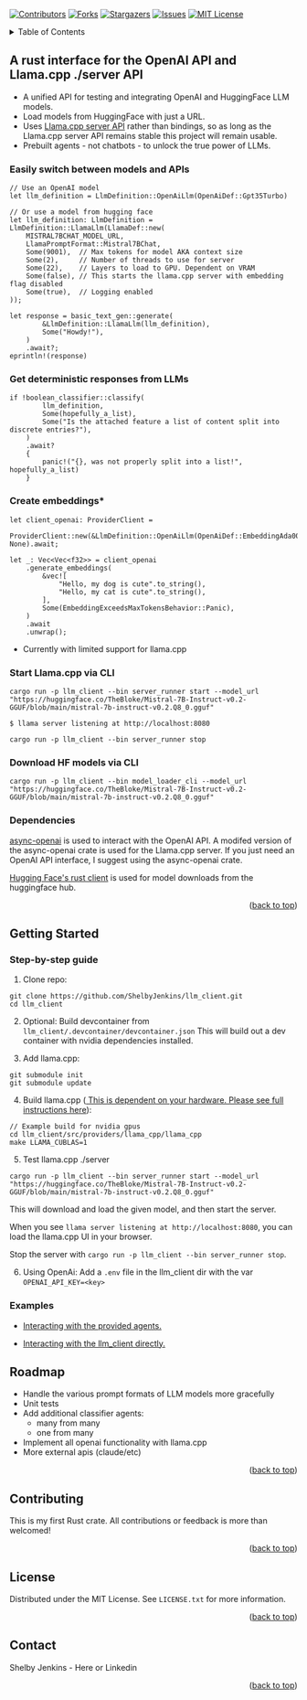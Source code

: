 <!-- Improved compatibility of back to top link: See: https://github.com/othneildrew/Best-README-Template/pull/73 -->
<a name="readme-top"></a>
<!--
*** Thanks for checking out the Best-README-Template. If you have a suggestion
*** that would make this better, please fork the repo and create a pull request
*** or simply open an issue with the tag "enhancement".
*** Don't forget to give the project a star!
*** Thanks again! Now go create something AMAZING! :D
-->



<!-- PROJECT SHIELDS -->
<!--
*** I'm using markdown "reference style" links for readability.
*** Reference links are enclosed in brackets [ ] instead of parentheses ( ).
*** See the bottom of this document for the declaration of the reference variables
*** for contributors-url, forks-url, etc. This is an optional, concise syntax you may use.
*** https://www.markdownguide.org/basic-syntax/#reference-style-links
-->
[![Contributors][contributors-shield]][contributors-url]
[![Forks][forks-shield]][forks-url]
[![Stargazers][stars-shield]][stars-url]
[![Issues][issues-shield]][issues-url]
[![MIT License][license-shield]][license-url]
<!-- [![LinkedIn][linkedin-shield]][linkedin-url] -->




<!-- TABLE OF CONTENTS -->
<details>
  <summary>Table of Contents</summary>
  <ol>
    <li>
      <a href="#about-the-project">About The Project</a>
    </li>
    <li>
      <a href="#getting-started">Getting Started</a>
    </li>
    <li><a href="#roadmap">Roadmap</a></li>
    <li><a href="#contributing">Contributing</a></li>
    <li><a href="#license">License</a></li>
    <li><a href="#contact">Contact</a></li>
  </ol>
</details>



<!-- ABOUT THE PROJECT -->

## A rust interface for the OpenAI API and Llama.cpp ./server API 

* A unified API for testing and integrating OpenAI and HuggingFace LLM models.
* Load models from HuggingFace with just a URL.
* Uses <a href="https://github.com/ggerganov/llama.cpp/tree/master/examples/server">Llama.cpp server API</a> rather than bindings, so as long as the Llama.cpp server API remains stable this project will remain usable.
* Prebuilt agents - not chatbots - to unlock the true power of LLMs.

### Easily switch between models and APIs
```
// Use an OpenAI model
let llm_definition = LlmDefinition::OpenAiLlm(OpenAiDef::Gpt35Turbo)
```
```
// Or use a model from hugging face
let llm_definition: LlmDefinition = LlmDefinition::LlamaLlm(LlamaDef::new(
    MISTRAL7BCHAT_MODEL_URL,
    LlamaPromptFormat::Mistral7BChat,
    Some(9001),  // Max tokens for model AKA context size
    Some(2),     // Number of threads to use for server
    Some(22),    // Layers to load to GPU. Dependent on VRAM
    Some(false), // This starts the llama.cpp server with embedding flag disabled
    Some(true),  // Logging enabled
));

let response = basic_text_gen::generate(
        &LlmDefinition::LlamaLlm(llm_definition),
        Some("Howdy!"),
    )
    .await?;
eprintln!(response)
```
### Get deterministic responses from LLMs
```
if !boolean_classifier::classify(
        llm_definition,
        Some(hopefully_a_list),
        Some("Is the attached feature a list of content split into discrete entries?"),
    )
    .await?
    {
        panic!("{}, was not properly split into a list!", hopefully_a_list)
    }

```
### Create embeddings*
```
let client_openai: ProviderClient =
    ProviderClient::new(&LlmDefinition::OpenAiLlm(OpenAiDef::EmbeddingAda002), None).await;

let _: Vec<Vec<f32>> = client_openai
    .generate_embeddings(
        &vec![
            "Hello, my dog is cute".to_string(),
            "Hello, my cat is cute".to_string(),
        ],
        Some(EmbeddingExceedsMaxTokensBehavior::Panic),
    )
    .await
    .unwrap();

```
* Currently with limited support for llama.cpp
### Start Llama.cpp via CLI
```
cargo run -p llm_client --bin server_runner start --model_url "https://huggingface.co/TheBloke/Mistral-7B-Instruct-v0.2-GGUF/blob/main/mistral-7b-instruct-v0.2.Q8_0.gguf"

$ llama server listening at http://localhost:8080

cargo run -p llm_client --bin server_runner stop

```
### Download HF models via CLI
```
cargo run -p llm_client --bin model_loader_cli --model_url "https://huggingface.co/TheBloke/Mistral-7B-Instruct-v0.2-GGUF/blob/main/mistral-7b-instruct-v0.2.Q8_0.gguf"

```
### Dependencies 
<a href="https://github.com/64bit/async-openai">async-openai</a> is used to interact with the OpenAI API. A modifed version of the async-openai crate is used for the Llama.cpp server. If you just need an OpenAI API interface, I suggest using the async-openai crate.

<a href="https://github.com/huggingface/hf-hub"> Hugging Face's rust client</a> is used for model downloads from the huggingface hub. 

<p align="right">(<a href="#readme-top">back to top</a>)</p>

<!-- GETTING STARTED -->
## Getting Started

### Step-by-step guide
1. Clone repo:
```
git clone https://github.com/ShelbyJenkins/llm_client.git
cd llm_client
```
2. Optional: Build devcontainer from `llm_client/.devcontainer/devcontainer.json` This will build out a dev container with nvidia dependencies installed. 

3. Add llama.cpp:
```
git submodule init 
git submodule update
```
4. Build llama.cpp (<a href="https://github.com/ggerganov/llama.cpp"> This is dependent on your hardware. Please see full instructions here</a>):
  ```
  // Example build for nvidia gpus
  cd llm_client/src/providers/llama_cpp/llama_cpp
  make LLAMA_CUBLAS=1
  ```
5. Test llama.cpp ./server
```
cargo run -p llm_client --bin server_runner start --model_url "https://huggingface.co/TheBloke/Mistral-7B-Instruct-v0.2-GGUF/blob/main/mistral-7b-instruct-v0.2.Q8_0.gguf"
```
This will download and load the given model, and then start the server.

When you see `llama server listening at http://localhost:8080`, you can load the llama.cpp UI in your browser.

Stop the server with `cargo run -p llm_client --bin server_runner stop`.

6. Using OpenAi: Add a `.env` file in the llm_client dir with the var `OPENAI_API_KEY=<key>`


### Examples

* [Interacting with the provided agents.](./examples/basic_text_gen.rs")

* [Interacting with the llm_client directly.](./examples/llm_client.rs)

<!-- ROADMAP -->
## Roadmap

* Handle the various prompt formats of LLM models more gracefully
* Unit tests
* Add additional classifier agents:
    * many from many
    * one from many
* Implement all openai functionality with llama.cpp
* More external apis (claude/etc)
  
<p align="right">(<a href="#readme-top">back to top</a>)</p>

<!-- CONTRIBUTING -->
## Contributing

This is my first Rust crate. All contributions or feedback is more than welcomed!


<p align="right">(<a href="#readme-top">back to top</a>)</p>



<!-- LICENSE -->
## License

Distributed under the MIT License. See `LICENSE.txt` for more information.

<p align="right">(<a href="#readme-top">back to top</a>)</p>



<!-- CONTACT -->
## Contact

Shelby Jenkins - Here or Linkedin 


<p align="right">(<a href="#readme-top">back to top</a>)</p>


<!-- MARKDOWN LINKS & IMAGES -->
<!-- https://www.markdownguide.org/basic-syntax/#reference-style-links -->
[contributors-shield]: https://img.shields.io/github/contributors/ShelbyJenkins/llm_client.svg?style=for-the-badge
[contributors-url]: https://github.com/ShelbyJenkins/shelby-as-a-service/graphs/contributors
[forks-shield]: https://img.shields.io/github/forks/ShelbyJenkins/llm_client.svg?style=for-the-badge
[forks-url]: https://github.com/ShelbyJenkins/shelby-as-a-service/network/members
[stars-shield]: https://img.shields.io/github/stars/ShelbyJenkins/llm_client.svg?style=for-the-badge
[stars-url]: https://github.com/ShelbyJenkins/shelby-as-a-service/stargazers
[issues-shield]: https://img.shields.io/github/issues/ShelbyJenkins/llm_client.svg?style=for-the-badge
[issues-url]: https://github.com/ShelbyJenkins/shelby-as-a-service/issues
[license-shield]: https://img.shields.io/github/license/ShelbyJenkins/llm_client.svg?style=for-the-badge
[license-url]: https://github.com/ShelbyJenkins/shelby-as-a-service/blob/master/LICENSE.txt
<!-- [linkedin-shield]: https://img.shields.io/badge/-LinkedIn-black.svg?style=for-the-badge&logo=linkedin&colorB=555
[linkedin-url]: https://www.linkedin.com -->

